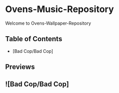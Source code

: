 # Ovens-Music-Repository
Welcome to Ovens-Wallpaper-Repository

## Table of Contents

- [Bad Cop/Bad Cop]

## Previews

## ![Bad Cop/Bad Cop]
